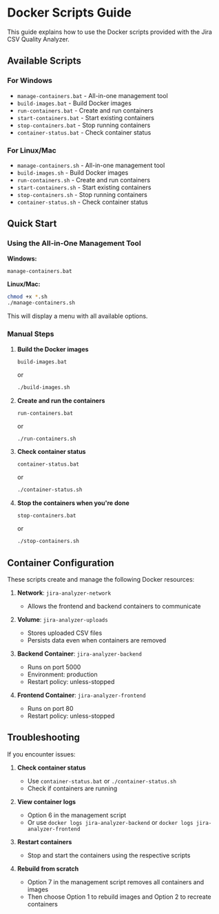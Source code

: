 # Docker Scripts Guide

This guide explains how to use the Docker scripts provided with the Jira CSV Quality Analyzer.

## Available Scripts

### For Windows

- `manage-containers.bat` - All-in-one management tool
- `build-images.bat` - Build Docker images
- `run-containers.bat` - Create and run containers
- `start-containers.bat` - Start existing containers
- `stop-containers.bat` - Stop running containers
- `container-status.bat` - Check container status

### For Linux/Mac

- `manage-containers.sh` - All-in-one management tool
- `build-images.sh` - Build Docker images
- `run-containers.sh` - Create and run containers
- `start-containers.sh` - Start existing containers
- `stop-containers.sh` - Stop running containers
- `container-status.sh` - Check container status

## Quick Start

### Using the All-in-One Management Tool

**Windows:**
```
manage-containers.bat
```

**Linux/Mac:**
```bash
chmod +x *.sh
./manage-containers.sh
```

This will display a menu with all available options.

### Manual Steps

1. **Build the Docker images**
   ```
   build-images.bat
   ```
   or
   ```bash
   ./build-images.sh
   ```

2. **Create and run the containers**
   ```
   run-containers.bat
   ```
   or
   ```bash
   ./run-containers.sh
   ```

3. **Check container status**
   ```
   container-status.bat
   ```
   or
   ```bash
   ./container-status.sh
   ```

4. **Stop the containers when you're done**
   ```
   stop-containers.bat
   ```
   or
   ```bash
   ./stop-containers.sh
   ```

## Container Configuration

These scripts create and manage the following Docker resources:

1. **Network**: `jira-analyzer-network`
   - Allows the frontend and backend containers to communicate

2. **Volume**: `jira-analyzer-uploads`
   - Stores uploaded CSV files
   - Persists data even when containers are removed

3. **Backend Container**: `jira-analyzer-backend`
   - Runs on port 5000
   - Environment: production
   - Restart policy: unless-stopped

4. **Frontend Container**: `jira-analyzer-frontend`
   - Runs on port 80
   - Restart policy: unless-stopped

## Troubleshooting

If you encounter issues:

1. **Check container status**
   - Use `container-status.bat` or `./container-status.sh`
   - Check if containers are running

2. **View container logs**
   - Option 6 in the management script
   - Or use `docker logs jira-analyzer-backend` or `docker logs jira-analyzer-frontend`

3. **Restart containers**
   - Stop and start the containers using the respective scripts

4. **Rebuild from scratch**
   - Option 7 in the management script removes all containers and images
   - Then choose Option 1 to rebuild images and Option 2 to recreate containers